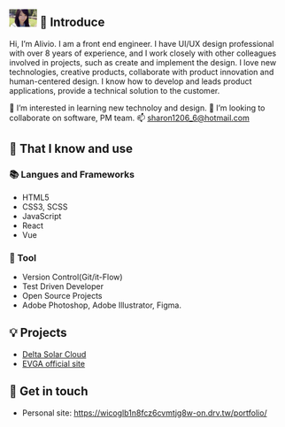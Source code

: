 <!---
AiLee1206/AiLee1206 is a ✨ special ✨ repository because its `README.md` (this file) appears on your GitHub profile.
You can click the Preview link to take a look at your changes.
--->

## <img width="50px" src="https://github.com/AiLee1206/Portfolio/blob/main/images/aiRong2.jpg" /> 👋  Introduce

 Hi, I’m Alivio. I am a front end engineer. I have UI/UX design professional with over 8 years of experience, and I work closely with other colleagues involved in projects, such as create and implement the design. I love new technologies, creative products, collaborate with product innovation and human-centered design. I know how to develop and leads product applications, provide a technical solution to the customer.

👀  I’m interested in learning new technoloy and design.
💞️  I’m looking to collaborate on software, PM team.
📫  sharon1206_6@hotmail.com

## 🧠 That I know and use
### 📚 Langues and Frameworks
- HTML5
- CSS3, SCSS
- JavaScript
- React
- Vue

### 🔧 Tool
- Version Control(Git/it-Flow)
- Test Driven Developer
- Open Source Projects
- Adobe Photoshop, Adobe Illustrator, Figma.

## 💡 Projects
- [Delta Solar Cloud](https://mydeltasolar.deltaww.com/)
- [EVGA official site](https://www.evga.com/)

## 🔗 Get in touch
- Personal site: https://wicoglb1n8fcz6cvmtjg8w-on.drv.tw/portfolio/
